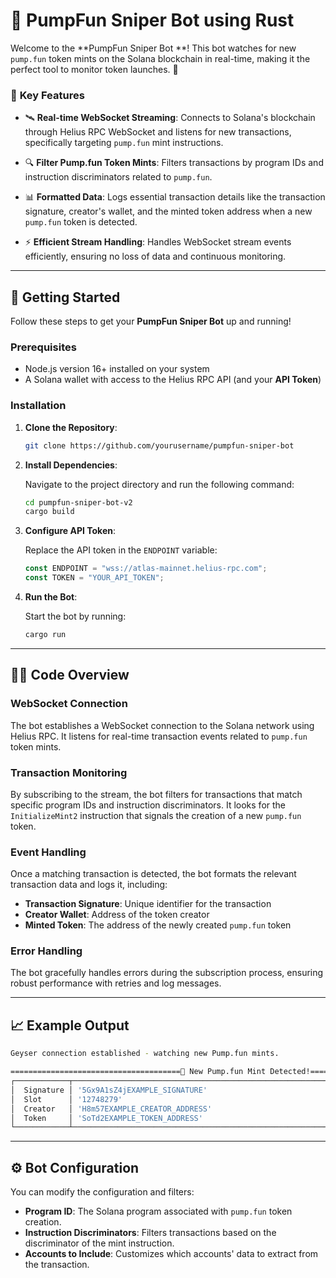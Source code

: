 # 🚀 **PumpFun Sniper Bot using Rust** 

Welcome to the **PumpFun Sniper Bot **! This bot watches for new `pump.fun` token mints on the Solana blockchain in real-time, making it the perfect tool to monitor token launches. 🌟

### 🎯 **Key Features**

- 🛰️ **Real-time WebSocket Streaming**: 
  Connects to Solana's blockchain through Helius RPC WebSocket and listens for new transactions, specifically targeting `pump.fun` mint instructions.
  
- 🔍 **Filter Pump.fun Token Mints**: 
  Filters transactions by program IDs and instruction discriminators related to `pump.fun`.

- 📊 **Formatted Data**: 
  Logs essential transaction details like the transaction signature, creator's wallet, and the minted token address when a new `pump.fun` token is detected.

- ⚡ **Efficient Stream Handling**: 
  Handles WebSocket stream events efficiently, ensuring no loss of data and continuous monitoring.

---

## 🚀 **Getting Started**

Follow these steps to get your **PumpFun Sniper Bot** up and running!

### Prerequisites

- Node.js version 16+ installed on your system
- A Solana wallet with access to the Helius RPC API (and your **API Token**)

### Installation

1. **Clone the Repository**:

    ```bash
    git clone https://github.com/yourusername/pumpfun-sniper-bot
    ```

2. **Install Dependencies**:

    Navigate to the project directory and run the following command:

    ```bash
    cd pumpfun-sniper-bot-v2
    cargo build
    ```

3. **Configure API Token**:

    Replace the API token in the `ENDPOINT` variable:

    ```ts
    const ENDPOINT = "wss://atlas-mainnet.helius-rpc.com";
    const TOKEN = "YOUR_API_TOKEN";
    ```

4. **Run the Bot**:

    Start the bot by running:

    ```bash
    cargo run
    ```

---

## 🧑‍💻 **Code Overview**

### WebSocket Connection

The bot establishes a WebSocket connection to the Solana network using Helius RPC. It listens for real-time transaction events related to `pump.fun` token mints.

### Transaction Monitoring

By subscribing to the stream, the bot filters for transactions that match specific program IDs and instruction discriminators. It looks for the `InitializeMint2` instruction that signals the creation of a new `pump.fun` token.

### Event Handling

Once a matching transaction is detected, the bot formats the relevant transaction data and logs it, including:

- **Transaction Signature**: Unique identifier for the transaction
- **Creator Wallet**: Address of the token creator
- **Minted Token**: The address of the newly created `pump.fun` token

### Error Handling

The bot gracefully handles errors during the subscription process, ensuring robust performance with retries and log messages.

---

## 📈 **Example Output**

```bash
Geyser connection established - watching new Pump.fun mints.

======================================💊 New Pump.fun Mint Detected!======================================
┌────────────┬──────────────────────────────────────────────────────────────────┐
│  Signature │ '5Gx9A1sZ4jEXAMPLE_SIGNATURE'                                    │
│  Slot      │ '12748279'                                                       │
│  Creator   │ 'H8m57EXAMPLE_CREATOR_ADDRESS'                                   │
│  Token     │ 'SoTd2EXAMPLE_TOKEN_ADDRESS'                                     │
└────────────┴──────────────────────────────────────────────────────────────────┘
```

---

## ⚙️ **Bot Configuration**

You can modify the configuration and filters:

- **Program ID**: The Solana program associated with `pump.fun` token creation.
- **Instruction Discriminators**: Filters transactions based on the discriminator of the mint instruction.
- **Accounts to Include**: Customizes which accounts' data to extract from the transaction.

